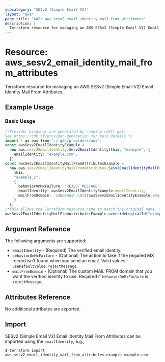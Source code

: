 ```yaml
---
subcategory: "SESv2 (Simple Email V2)"
layout: "aws"
page_title: "AWS: aws_sesv2_email_identity_mail_from_attributes"
description: |-
  Terraform resource for managing an AWS SESv2 (Simple Email V2) Email Identity Mail From Attributes.
---
```


# Resource: aws\_sesv2\_email\_identity\_mail\_from\_attributes

Terraform resource for managing an AWS SESv2 (Simple Email V2) Email Identity Mail From Attributes.

## Example Usage

### Basic Usage

```typescript
/*Provider bindings are generated by running cdktf get.
See https://cdk.tf/provider-generation for more details.*/
import * as aws from "./.gen/providers/aws";
const awsSesv2EmailIdentityExample =
  new aws.sesv2EmailIdentity.Sesv2EmailIdentity(this, "example", {
    emailIdentity: "example.com",
  });
const awsSesv2EmailIdentityMailFromAttributesExample =
  new aws.sesv2EmailIdentityMailFromAttributes.Sesv2EmailIdentityMailFromAttributes(
    this,
    "example_1",
    {
      behaviorOnMxFailure: "REJECT_MESSAGE",
      emailIdentity: awsSesv2EmailIdentityExample.emailIdentity,
      mailFromDomain: `subdomain.\${${awsSesv2EmailIdentityExample.emailIdentity}}`,
    }
  );
/*This allows the Terraform resource name to match the original name. You can remove the call if you don't need them to match.*/
awsSesv2EmailIdentityMailFromAttributesExample.overrideLogicalId("example");

```

## Argument Reference

The following arguments are supported:

* `emailIdentity` - (Required) The verified email identity.
* `behaviorOnMxFailure` - (Optional) The action to take if the required MX record isn't found when you send an email. Valid values: `useDefaultValue`, `rejectMessage`.
* `mailFromDomain` - (Optional) The custom MAIL FROM domain that you want the verified identity to use. Required if `behaviorOnMxFailure` is `rejectMessage`.

## Attributes Reference

No additional attributes are exported.

## Import

SESv2 (Simple Email V2) Email Identity Mail From Attributes can be imported using the `emailIdentity`, e.g.,

```console
$ terraform import aws_sesv2_email_identity_mail_from_attributes.example example.com
```

